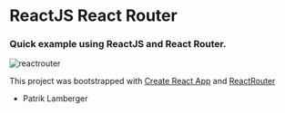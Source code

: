# ReactJS React Router
### Quick example using ReactJS and React Router.
![reactrouter](https://cloud.githubusercontent.com/assets/972198/22523892/4bc3c7b4-e8c1-11e6-824d-25f102e43642.png)

This project was bootstrapped with [Create React App](https://github.com/facebookincubator/create-react-app)
and [ReactRouter](https://github.com/ReactTraining/react-router)

- Patrik Lamberger
